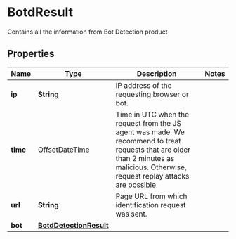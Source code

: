 

# BotdResult

Contains all the information from Bot Detection product

## Properties

| Name | Type | Description | Notes |
|------------ | ------------- | ------------- | -------------|
|**ip** | **String** | IP address of the requesting browser or bot. |  |
|**time** | OffsetDateTime | Time in UTC when the request from the JS agent was made. We recommend to treat requests that are older than 2 minutes as malicious. Otherwise, request replay attacks are possible |  |
|**url** | **String** | Page URL from which identification request was sent. |  |
|**bot** | [**BotdDetectionResult**](BotdDetectionResult.md) |  |  |



